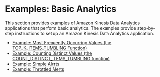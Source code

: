 # Examples: Basic Analytics<a name="apps-basic-analytics"></a>

This section provides examples of Amazon Kinesis Data Analytics applications that perform basic analytics\. The examples provide step\-by\-step instructions to set up an Amazon Kinesis Data Analytics application\. 


+ [Example: Most Frequently Occurring Values \(the TOP\_K\_ITEMS\_TUMBLING Function\)](top-k-example.md)
+ [Example: Counting Distinct Values \(the COUNT\_DISTINCT\_ITEMS\_TUMBLING function\)](count-distinct-items-example.md)
+ [Example: Simple Alerts](app-simple-alerts.md)
+ [Example: Throttled Alerts](app-throttled-alerts.md)